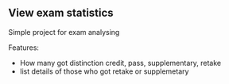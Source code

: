 ## View exam statistics 

Simple project for exam analysing

Features:
- How many got distinction credit, pass, supplementary, retake 
- list details of those who got retake or supplemetary 